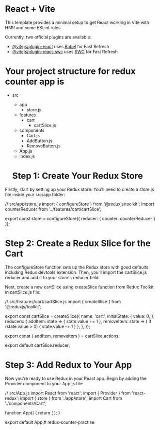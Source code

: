 # React + Vite

This template provides a minimal setup to get React working in Vite with HMR and some ESLint rules.

Currently, two official plugins are available:

- [@vitejs/plugin-react](https://github.com/vitejs/vite-plugin-react/blob/main/packages/plugin-react/README.md) uses [Babel](https://babeljs.io/) for Fast Refresh
- [@vitejs/plugin-react-swc](https://github.com/vitejs/vite-plugin-react-swc) uses [SWC](https://swc.rs/) for Fast Refresh


# Your project structure for redux counter app is

- src
  - app
    - store.js
  - features
    - cart
      - cartSlice.js
  - components
    - Cart.js
    - AddButton.js
    - RemoveButton.js
  - App.js
  - index.js

  # Step 1: Create Your Redux Store

Firstly, start by setting up your Redux store. You'll need to create a store.js file inside your src/app folder:

// src/app/store.js
import { configureStore } from '@reduxjs/toolkit';
import counterReducer from '../features/cart/cartSlice';

export const store = configureStore({
  reducer: {
    counter: counterReducer
  }
});

# Step 2: Create a Redux Slice for the Cart

The configureStore function sets up the Redux store with good defaults including Redux devtools extension. Then, you'll import the cartSlice.js reducer and add it to your store's reducer field.

Next, create a new cartSlice using createSlice function from Redux Toolkit in cartSlice.js file:


// src/features/cart/cartSlice.js
import { createSlice } from '@reduxjs/toolkit';

export const cartSlice = createSlice({
  name: 'cart',
  initialState: {
    value: 0,
  },
  reducers: {
    addItem: state => {
      state.value += 1
    },
    removeItem: state => {
      if (state.value > 0) { 
        state.value -= 1
      }
    },
  },
});

export const { addItem, removeItem } = cartSlice.actions;

export default cartSlice.reducer;

# Step 3: Add Redux to Your App

Now you're ready to use Redux in your React app. Begin by adding the Provider component to your App.js file:

// src/App.js
import React from 'react';
import { Provider } from 'react-redux';
import { store } from './app/store';
import Cart from './components/Cart';

function App() {
  return (
    <Provider store={store}>
      <Cart />
    </Provider>
  );
}

export default App;#   r e d u x - c o u n t e r - p r a c t i s e  
 